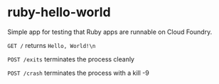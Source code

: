 # ruby-hello-world

Simple app for testing that Ruby apps are runnable on Cloud Foundry.

`GET /` returns `Hello, World!\n`

`POST /exits` terminates the process cleanly

`POST /crash` terminates the process with a kill -9